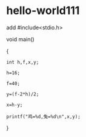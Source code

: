 # hello-world111
add
#include<stdio.h>

void main()

{

	int h,f,x,y;

	h=16;

	f=40;

	y=(f-2*h)/2;

	x=h-y;

	printf("鸡=%d,兔=%d\n",x,y);

}
